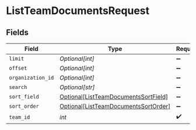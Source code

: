 # ListTeamDocumentsRequest


## Fields

| Field                                                                                         | Type                                                                                          | Required                                                                                      | Description                                                                                   |
| --------------------------------------------------------------------------------------------- | --------------------------------------------------------------------------------------------- | --------------------------------------------------------------------------------------------- | --------------------------------------------------------------------------------------------- |
| `limit`                                                                                       | *Optional[int]*                                                                               | :heavy_minus_sign:                                                                            | N/A                                                                                           |
| `offset`                                                                                      | *Optional[int]*                                                                               | :heavy_minus_sign:                                                                            | N/A                                                                                           |
| `organization_id`                                                                             | *Optional[int]*                                                                               | :heavy_minus_sign:                                                                            | N/A                                                                                           |
| `search`                                                                                      | *Optional[str]*                                                                               | :heavy_minus_sign:                                                                            | N/A                                                                                           |
| `sort_field`                                                                                  | [Optional[ListTeamDocumentsSortField]](../../models/operations/listteamdocumentssortfield.md) | :heavy_minus_sign:                                                                            | N/A                                                                                           |
| `sort_order`                                                                                  | [Optional[ListTeamDocumentsSortOrder]](../../models/operations/listteamdocumentssortorder.md) | :heavy_minus_sign:                                                                            | N/A                                                                                           |
| `team_id`                                                                                     | *int*                                                                                         | :heavy_check_mark:                                                                            | N/A                                                                                           |
